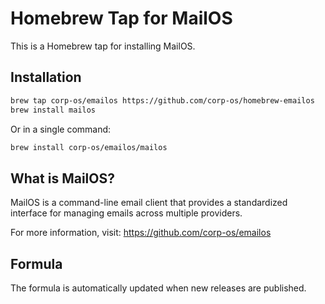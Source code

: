 # Homebrew Tap for MailOS

This is a Homebrew tap for installing MailOS.

## Installation

```bash
brew tap corp-os/emailos https://github.com/corp-os/homebrew-emailos
brew install mailos
```

Or in a single command:

```bash
brew install corp-os/emailos/mailos
```

## What is MailOS?

MailOS is a command-line email client that provides a standardized interface for managing emails across multiple providers.

For more information, visit: https://github.com/corp-os/emailos

## Formula

The formula is automatically updated when new releases are published.
